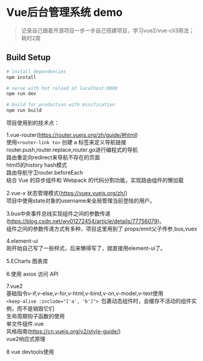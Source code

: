 # Vue后台管理系统 demo

>记录自己跟着开源项目一步一步自己搭建项目，学习vue2/vue-cli3用法；耗时2周  

## Build Setup

``` bash
# install dependencies
npm install

# serve with hot reload at localhost:8080
npm run dev

# build for production with minification
npm run build
```

项目使用到的技术点：

1.vue-router(https://router.vuejs.org/zh/guide/#html)  
使用```<router-link to>``` 创建 a 标签来定义导航链接  
router.push,router.replace,router.go进行编程式的导航  
路由重定向redirect来导航不存在的页面  
html5的history hash模式  
路由导航守卫router.beforeEach  
结合 Vue 的异步组件和 Webpack 的代码分割功能，实现路由组件的懒加载  
  
2.vue-x 状态管理模式(https://vuex.vuejs.org/zh/)  
项目中使用state对象的username来全局管理当前登陆的用户。  
  
3.bus中央事件总线实现组件之间的参数传递(https://blog.csdn.net/wy01272454/article/details/77756079)。  
组件之间的参数传递方式有多种，项目这里用到了 props/emit父子传参,bus,vuex  
  
4.element-ui  
刚开始自己写了一些样式，后来懒得写了，就直接用element-ui了。  
  
5.ECharts 图表库  
  
6.使用 axios 访问 API
  
7.vue2  
基础指令v-if,v-else,v-for,v-html,v-bind,v-on,v-model,v-text使用  
```<keep-alive :include="['a', 'b']"> ```包裹动态组件时，会缓存不活动的组件实例，而不是销毁它们  
生命周期钩子函数的使用  
单文件组件.vue   
风格指南(https://cn.vuejs.org/v2/style-guide/)  
vue2响应式原理  
  
8 vue devtools使用  
